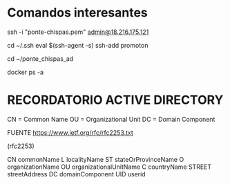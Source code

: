 # Comandos interesantes

ssh -i "ponte-chispas.pem" admin@18.216.175.121

cd ~/.ssh
eval $(ssh-agent -s)
ssh-add promoton

cd ~/ponte_chispas_ad

docker ps -a


# RECORDATORIO ACTIVE DIRECTORY

CN = Common Name
OU = Organizational Unit
DC = Domain Component


FUENTE https://www.ietf.org/rfc/rfc2253.txt  

(rfc2253)

CN      commonName
L       localityName
ST      stateOrProvinceName
O       organizationName
OU      organizationalUnitName
C       countryName
STREET  streetAddress
DC      domainComponent
UID     userid
